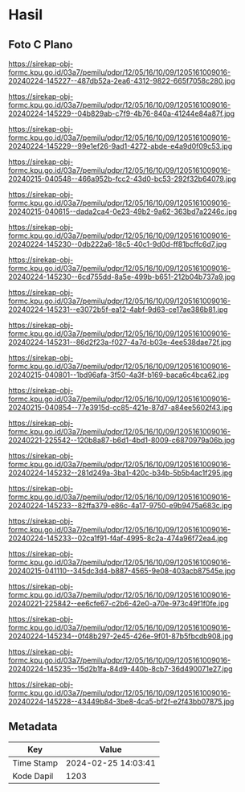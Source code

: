 # Hasil

## Foto C Plano

https://sirekap-obj-formc.kpu.go.id/03a7/pemilu/pdpr/12/05/16/10/09/1205161009016-20240224-145227--487db52a-2ea6-4312-9822-665f7058c280.jpg

https://sirekap-obj-formc.kpu.go.id/03a7/pemilu/pdpr/12/05/16/10/09/1205161009016-20240224-145229--04b829ab-c7f9-4b76-840a-41244e84a87f.jpg

https://sirekap-obj-formc.kpu.go.id/03a7/pemilu/pdpr/12/05/16/10/09/1205161009016-20240224-145229--99e1ef26-9ad1-4272-abde-e4a9d0f09c53.jpg

https://sirekap-obj-formc.kpu.go.id/03a7/pemilu/pdpr/12/05/16/10/09/1205161009016-20240215-040548--466a952b-fcc2-43d0-bc53-292f32b64079.jpg

https://sirekap-obj-formc.kpu.go.id/03a7/pemilu/pdpr/12/05/16/10/09/1205161009016-20240215-040615--dada2ca4-0e23-49b2-9a62-363bd7a2246c.jpg

https://sirekap-obj-formc.kpu.go.id/03a7/pemilu/pdpr/12/05/16/10/09/1205161009016-20240224-145230--0db222a6-18c5-40c1-9d0d-ff81bcffc6d7.jpg

https://sirekap-obj-formc.kpu.go.id/03a7/pemilu/pdpr/12/05/16/10/09/1205161009016-20240224-145230--6cd755dd-8a5e-499b-b651-212b04b737a9.jpg

https://sirekap-obj-formc.kpu.go.id/03a7/pemilu/pdpr/12/05/16/10/09/1205161009016-20240224-145231--e3072b5f-ea12-4abf-9d63-ce17ae386b81.jpg

https://sirekap-obj-formc.kpu.go.id/03a7/pemilu/pdpr/12/05/16/10/09/1205161009016-20240224-145231--86d2f23a-f027-4a7d-b03e-4ee538dae72f.jpg

https://sirekap-obj-formc.kpu.go.id/03a7/pemilu/pdpr/12/05/16/10/09/1205161009016-20240215-040801--1bd96afa-3f50-4a3f-b169-baca6c4bca62.jpg

https://sirekap-obj-formc.kpu.go.id/03a7/pemilu/pdpr/12/05/16/10/09/1205161009016-20240215-040854--77e3915d-cc85-421e-87d7-a84ee5602f43.jpg

https://sirekap-obj-formc.kpu.go.id/03a7/pemilu/pdpr/12/05/16/10/09/1205161009016-20240221-225542--120b8a87-b6d1-4bd1-8009-c6870979a06b.jpg

https://sirekap-obj-formc.kpu.go.id/03a7/pemilu/pdpr/12/05/16/10/09/1205161009016-20240224-145232--281d249a-3ba1-420c-b34b-5b5b4ac1f295.jpg

https://sirekap-obj-formc.kpu.go.id/03a7/pemilu/pdpr/12/05/16/10/09/1205161009016-20240224-145233--82ffa379-e86c-4a17-9750-e9b9475a683c.jpg

https://sirekap-obj-formc.kpu.go.id/03a7/pemilu/pdpr/12/05/16/10/09/1205161009016-20240224-145233--02ca1f91-f4af-4995-8c2a-474a96f72ea4.jpg

https://sirekap-obj-formc.kpu.go.id/03a7/pemilu/pdpr/12/05/16/10/09/1205161009016-20240215-041110--345dc3d4-b887-4565-9e08-403acb87545e.jpg

https://sirekap-obj-formc.kpu.go.id/03a7/pemilu/pdpr/12/05/16/10/09/1205161009016-20240221-225842--ee6cfe67-c2b6-42e0-a70e-973c49f1f0fe.jpg

https://sirekap-obj-formc.kpu.go.id/03a7/pemilu/pdpr/12/05/16/10/09/1205161009016-20240224-145234--0f48b297-2e45-426e-9f01-87b5fbcdb908.jpg

https://sirekap-obj-formc.kpu.go.id/03a7/pemilu/pdpr/12/05/16/10/09/1205161009016-20240224-145235--15d2b1fa-84d9-440b-8cb7-36d490071e27.jpg

https://sirekap-obj-formc.kpu.go.id/03a7/pemilu/pdpr/12/05/16/10/09/1205161009016-20240224-145228--43449b84-3be8-4ca5-bf2f-e2f43bb07875.jpg


## Metadata

| Key        | Value               |
| ---------- | ------------------- |
| Time Stamp | 2024-02-25 14:03:41 |
| Kode Dapil | 1203                |



